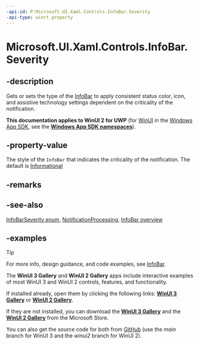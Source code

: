 ```yaml
---
-api-id: P:Microsoft.UI.Xaml.Controls.InfoBar.Severity
-api-type: winrt property
---
```


# Microsoft.UI.Xaml.Controls.InfoBar.Severity

<!--
public Microsoft.UI.Xaml.Controls.InfoBarSeverity Severity { get; set; }
-->


## -description

Gets or sets the type of the [InfoBar](infobar.md) to apply consistent status color, icon, and assistive technology settings dependent on the criticality of the notification.

**This documentation applies to WinUI 2 for UWP** (for [WinUI](/windows/apps/winui/winui3/) in the [Windows App SDK](/windows/apps/windows-app-sdk/), see the **[Windows App SDK namespaces](/windows/windows-app-sdk/api/winrt/)**).

## -property-value

The style of the `InfoBar` that indicates the criticality of the notification. The default is [Informational](infobarseverity.md)

## -remarks

## -see-also

[InfoBarSeverity enum](infobarseverity.md), [NotificationProcessing](/win32/api/uiautomationcore/ne-uiautomationcore-notificationprocessing.md), [InfoBar overview](/windows/apps/design/controls/infobar)

## -examples

> [!TIP]
> For more info, design guidance, and code examples, see [InfoBar](/windows/apps/design/controls/infobar).
>
> The **WinUI 3 Gallery** and **WinUI 2 Gallery** apps include interactive examples of most WinUI 3 and WinUI 2 controls, features, and functionality.
>
> If installed already, open them by clicking the following links: [**WinUI 3 Gallery**](winui3gallery:/item/InfoBar) or [**WinUI 2 Gallery**](winui2gallery:/item/InfoBar).
>
> If they are not installed, you can download the [**WinUI 3 Gallery**](https://www.microsoft.com/store/productId/9P3JFPWWDZRC) and the [**WinUI 2 Gallery**](https://www.microsoft.com/store/productId/9MSVH128X2ZT) from the Microsoft Store.
>
> You can also get the source code for both from [GitHub](https://github.com/Microsoft/WinUI-Gallery) (use the *main* branch for WinUI 3 and the *winui2* branch for WinUI 2).
